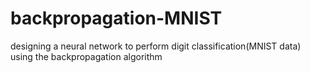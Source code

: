 # backpropagation-MNIST
designing a neural network to perform digit classification(MNIST data) using the backpropagation algorithm 
